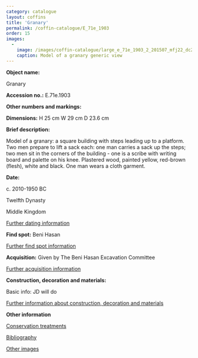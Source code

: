 ```yaml
---
category: catalogue
layout: coffins
title: 'Granary'
permalink: /coffin-catalogue/E_71e_1903
order: 15
images: 
  -
    image: /images/coffin-catalogue/large_e_71e_1903_2_201507_mfj22_dc2.jpg
    caption: Model of a granary generic view 
---
```


**Object name:** 

Granary


**Accession no.:** 
E.71e.1903

**Other numbers and markings:**
<other numbers etc.>

**Dimensions:** 
H 25 cm
W 29 cm
D 23.6 cm

**Brief description:** 

Model of a granary: a square building with steps leading up to a platform. Two men prepare to lift a sack each: one man carries a sack up the steps; two men sit in the corners of the building - one is a scribe with writing board and palette on his knee. Plastered wood, painted yellow, red-brown (flesh), white and black. One man wears a cloth garment.



**Date:**

c. 2010-1950 BC

Twelfth Dynasty 

Middle Kingdom

[Further dating information](/catalogue_extras/E_71e_1903_dating)

**Find spot:**
Beni Hasan

[Further find spot information](/catalogue_extras/E_71e_1903_findspot)

**Acquisition:**
Given by The Beni Hasan Excavation Committee

[Further acquisition information](/catalogue_extras/E_71e_1903_acquisition)

**Construction, decoration and materials:**

Basic info: JD will do

[Further information about construction, decoration and materials](/catalogue_extras/E_71e_1903_materials)


**Other information**

[Conservation treatments](/catalogue_extras/E_71e_1903_conservation)

[Bibliography](/catalogue_extras/E_71e_1903_bibliography)

[Other images](/catalogue_extras/E_71e_1903_imagesheet)



